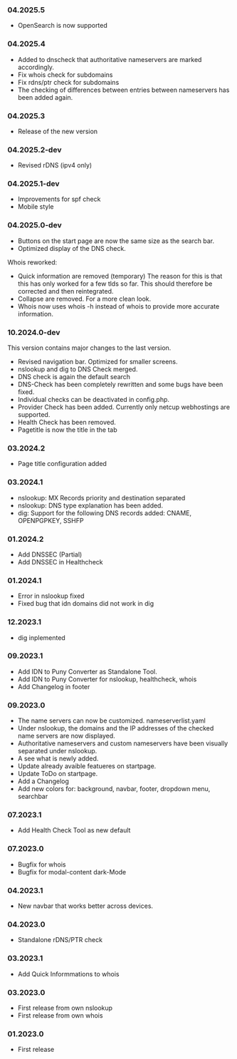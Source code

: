 
### 04.2025.5

- OpenSearch is now supported

### 04.2025.4

- Added to dnscheck that authoritative nameservers are marked accordingly.
- Fix whois check for subdomains
- Fix rdns/ptr check for subdomains
- The checking of differences between entries between nameservers has been added again.

### 04.2025.3

- Release of the new version

### 04.2025.2-dev

- Revised rDNS (ipv4 only)

### 04.2025.1-dev

- Improvements for spf check
- Mobile style

### 04.2025.0-dev

- Buttons on the start page are now the same size as the search bar.
- Optimized display of the DNS check.

Whois reworked:

- Quick information are removed (temporary)
    The reason for this is that this has only worked for a few tlds so far.
    This should therefore be corrected and then reintegrated.
- Collapse are removed. For a more clean look.
- Whois now uses whois -h instead of whois to provide more accurate information.

### 10.2024.0-dev

This version contains major changes to the last version.

- Revised navigation bar. Optimized for smaller screens.
- nslookup and dig to DNS Check merged.
- DNS check is again the default search
- DNS-Check has been completely rewritten and some bugs have been fixed.
- Individual checks can be deactivated in config.php.
- Provider Check has been added. Currently only netcup webhostings are supported.
- Health Check has been removed.
- Pagetitle is now the title in the tab

### 03.2024.2

- Page title configuration added

### 03.2024.1

- nslookup: MX Records priority and destination separated
- nslookup: DNS type explanation has been added.
- dig: Support for the following DNS records added: CNAME, OPENPGPKEY, SSHFP

### 01.2024.2

- Add DNSSEC (Partial)
- Add DNSSEC in Healthcheck

### 01.2024.1

- Error in nslookup fixed
- Fixed bug that idn domains did not work in dig

### 12.2023.1

- dig inplemented

### 09.2023.1

- Add IDN to Puny Converter as Standalone Tool.
- Add IDN to Puny Converter for nslookup, healthcheck, whois
- Add Changelog in footer

### 09.2023.0

- The name servers can now be customized.
  nameserverlist.yaml
- Under nslookup, the domains and the IP addresses of the checked name servers are now displayed.
- Authoritative nameservers and custom nameservers have been visually separated under nslookup.
- A see what is newly added.
- Update already avaible featueres on startpage.
- Update ToDo on startpage.
- Add a Changelog
- Add new colors for: background, navbar, footer, dropdown menu, searchbar

### 07.2023.1

- Add Health Check Tool as new default

### 07.2023.0

- Bugfix for whois
- Bugfix for modal-content dark-Mode

### 04.2023.1

- New navbar that works better across devices.

### 04.2023.0

- Standalone rDNS/PTR check

### 03.2023.1

- Add Quick Informmations to whois

### 03.2023.0

- First release from own nslookup
- First release from own whois

### 01.2023.0

- First release
